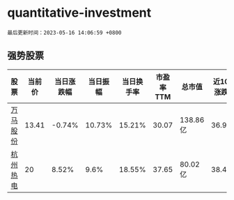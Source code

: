 # quantitative-investment

`最后更新时间：2023-05-16 14:06:59 +0800`

## 强势股票

|股票|当前价|当日涨跌幅|当日振幅|当日换手率|市盈率TTM|总市值|近10日涨跌幅|
|----|----|----|----|----|----|----|----|
|[万马股份](https://xueqiu.com/S/SZ002276)|13.41|-0.74%|10.73%|15.21%|30.07|138.86亿|36.98%|
|[杭州热电](https://xueqiu.com/S/SH605011)|20|8.52%|9.6%|18.55%|37.65|80.02亿|38.41%|
